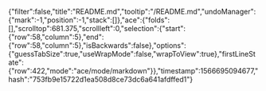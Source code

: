 {"filter":false,"title":"README.md","tooltip":"/README.md","undoManager":{"mark":-1,"position":-1,"stack":[]},"ace":{"folds":[],"scrolltop":681.375,"scrollleft":0,"selection":{"start":{"row":58,"column":5},"end":{"row":58,"column":5},"isBackwards":false},"options":{"guessTabSize":true,"useWrapMode":false,"wrapToView":true},"firstLineState":{"row":422,"mode":"ace/mode/markdown"}},"timestamp":1566695094677,"hash":"753fb9e15722d1ea508d8ce73dc6a641afdffed1"}